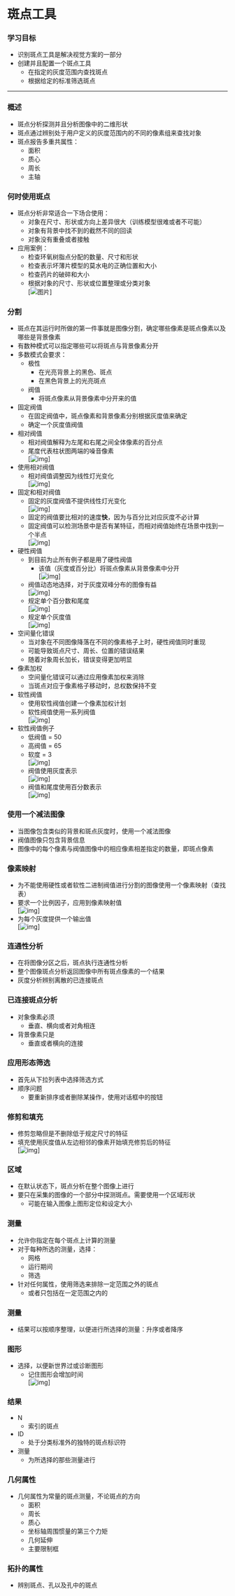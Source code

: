 # 斑点工具

### 学习目标
- 识别斑点工具是解决视觉方案的一部分
- 创建并且配置一个斑点工具
    - 在指定的灰度范围内查找斑点
    - 根据给定的标准筛选斑点
---
### 概述
- 斑点分析探测并且分析图像中的二维形状
- 斑点通过辨别处于用户定义的灰度范围内的不同的像素组来查找对象
- 斑点报告多重共属性：
    - 面积
    - 质心
    - 周长
    - 主轴
    
### 何时使用斑点
- 斑点分析非常适合一下场合使用：
    - 对象在尺寸、形状或方向上差异很大（训练模型很难或者不可能）
    - 对象有背景中找不到的截然不同的回读
    - 对象没有重叠或者接触
- 应用案例：
    - 检查环氧树脂点分配的数量、尺寸和形状
    - 检查表示坏薄片模型的莫水电的正确位置和大小
    - 检查药片的破碎和大小
    - 根据对象的尺寸、形状或位置整理或分类对象  
[![图片](https://github.com/Hellathor/VersionPro/blob/main/img/20220316143450.jpg)]
### 分割
- 斑点在其运行时所做的第一件事就是图像分割，确定哪些像素是斑点像素以及哪些是背景像素
- 有数种模式可以指定哪些可以将斑点与背景像素分开
- 多数模式会要求：
    - 极性
        - 在光亮背景上的黑色、斑点
        - 在黑色背景上的光亮斑点
    - 阀值
        - 将斑点像素从背景像素中分开来的值
- 固定阀值
    - 在固定阀值中，斑点像素和背景像素分别根据灰度值来确定
    - 确定一个灰度值阀值
- 相对阀值
    - 相对阀值解释为左尾和右尾之间全体像素的百分点
    - 尾度代表柱状图两端的噪音像素  
    [![img](https://github.com/Hellathor/VersionPro/blob/main/img/20220316155149.png)]
- 使用相对阀值
    - 相对阀值调整因为线性灯光变化  
    [![img](https://github.com/Hellathor/VersionPro/blob/main/img/20220316155327.png)]
- 固定和相对阀值
    - 固定的灰度阀值不提供线性灯光变化  
    [![img](https://github.com/Hellathor/VersionPro/blob/main/img/20220316155457.png)]
    - 固定的阀值要比相对的速度**快**，因为与百分比对应灰度不必计算
    - 固定阀值可以检测场景中是否有某特征，而相对阀值始终在场景中找到一个半点  
    [![img](https://github.com/Hellathor/VersionPro/blob/main/img/20220316155728.png)]
- 硬性阀值
    - 到目前为止所有例子都是用了硬性阀值
        - 该值（灰度或百分比）将斑点像素从背景像素中分开  
        [![img](https://github.com/Hellathor/VersionPro/blob/main/img/20220316155948.png)]
    - 阀值动态地选择，对于灰度双峰分布的图像有益  
    [![img](https://github.com/Hellathor/VersionPro/blob/main/img/20220316160223.png)]
    - 规定单个百分数和尾度  
    [![img](https://github.com/Hellathor/VersionPro/blob/main/img/20220316160334.png)]
    - 规定单个灰度值  
    [![img](https://github.com/Hellathor/VersionPro/blob/main/img/20220316160412.png)]
- 空间量化错误
    - 当对象在不同图像降落在不同的像素格子上时，硬性阀值同时重现
    - 可能导致斑点尺寸、周长、位置的错误结果
    - 随着对象周长加长，错误变得更加明显
- 像素加权
    - 空间量化错误可以通过应用像素加权来消除
    - 当斑点对应于像素格子移动时，总权数保持不变
- 软性阀值
    - 使用软性阀值创建一个像素加权计划
    - 软性阀值使用一系列阀值  
    [![img](https://github.com/Hellathor/VersionPro/blob/main/img/20220316161038.png)]
- 软性阀值例子
    - 低阀值 = 50
    - 高阀值 = 65
    - 软度 = 3  
    [![img](https://github.com/Hellathor/VersionPro/blob/main/img/20220316161209.png)]
    - 阀值使用灰度表示  
    [![img](https://github.com/Hellathor/VersionPro/blob/main/img/20220316161353.png)]
    - 阀值和尾度使用百分数表示  
    [![img](https://github.com/Hellathor/VersionPro/blob/main/img/20220316161448.png)]
### 使用一个减法图像
- 当图像包含类似的背景和斑点灰度时，使用一个减法图像
- 阀值图像只包含背景信息
- 图像中的每个像素与阀值图像中的相应像素相差指定的数量，即斑点像素
### 像素映射
- 为不能使用硬性或者软性二进制阀值进行分割的图像使用一个像素映射（查找表）
- 要求一个比例因子，应用到像素映射值  
[![img](https://github.com/Hellathor/VersionPro/blob/main/img/20220316162243.png)]
- 为每个灰度提供一个输出值  
[![img](https://github.com/Hellathor/VersionPro/blob/main/img/20220316162537.png)]
### 连通性分析
- 在将图像分区之后，斑点执行连通性分析
- 整个图像斑点分析返回图像中所有斑点像素的一个结果
- 灰度分析辨别离散的已连接斑点
### 已连接斑点分析
- 对象像素必须
    - 垂直、横向或者对角相连
- 背景像素只是
    - 垂直或者横向的连接
### 应用形态筛选
- 首先从下拉列表中选择筛选方式
- 顺序问题
    - 要重新排序或者删除某操作，使用对话框中的按钮
### 修剪和填充
- 修剪忽略但是不删除低于规定尺寸的特征
- 填充使用灰度值从左边相邻的像素开始填充修剪后的特征  
[![img](https://github.com/Hellathor/VersionPro/blob/main/img/20220316163637.png)]
### 区域
- 在默认状态下，斑点分析在整个图像上进行
- 要只在采集的图像的一个部分中探测斑点。需要使用一个区域形状
    - 可能在输入图像上图形定位和设定大小
### 测量
- 允许你指定在每个斑点上计算的测量
- 对于每种所选的测量，选择：
    - 网格
    - 运行期间
    - 筛选
- 针对任何属性，使用筛选来排除一定范围之外的斑点
    - 或者只包括在一定范围之内的
### 测量
- 结果可以按顺序整理，以便进行所选择的测量：升序或者降序
### 图形
- 选择，以便新世界过或诊断图形
    - 记住图形会增加时间  
    [![img](https://github.com/Hellathor/VersionPro/blob/main/img/20220316165038.png)]
### 结果
- N
    - 索引的斑点
- ID
    - 处于分类标准外的独特的斑点标识符
- 测量
    - 为所选择的那些测量进行
### 几何属性
- 几何属性为常量的斑点测量，不论斑点的方向
    - 面积
    - 周长
    - 质心
    - 坐标轴周围惯量的第三个力矩
    - 几何延伸
    - 主要限制框
### 拓扑的属性
- 辨别斑点、孔以及孔中的斑点